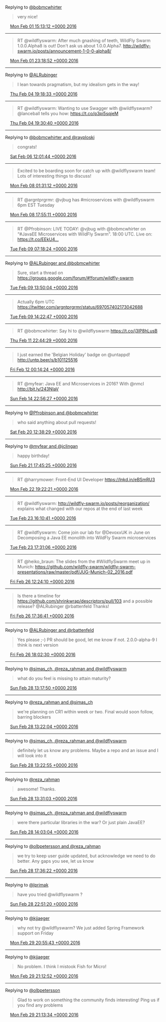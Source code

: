 Replying to [@bobmcwhirter](https://twitter.com/bobmcwhirter/status/694176194481262592)

> very nice!

<img src="/images/twitter/media/tweet.ico" width="12" /> [Mon Feb 01 15:13:12 +0000 2016](https://twitter.com/kenfinnigan/status/694176681737768960)

----

> RT @wildflyswarm: After much gnashing of teeth, WildFly Swarm 1.0.0.Alpha8 is out! Don't ask us about 1.0.0.Alpha7. http://wildfly-swarm.io/posts/announcement-1-0-0-alpha8/

<img src="/images/twitter/media/tweet.ico" width="12" /> [Mon Feb 01 23:18:52 +0000 2016](https://twitter.com/kenfinnigan/status/694298902208630788)

----

Replying to [@ALRubinger](https://twitter.com/ALRubinger/status/695322446002520068)

> I lean towards pragmatism, but my idealism gets in the way!

<img src="/images/twitter/media/tweet.ico" width="12" /> [Thu Feb 04 19:18:33 +0000 2016](https://twitter.com/kenfinnigan/status/695325588911964160)

----

> RT @wildflyswarm: Wanting to use Swagger with @wildflyswarm? @lanceball tells you how: https://t.co/p3pi5sqjeM

<img src="/images/twitter/media/tweet.ico" width="12" /> [Thu Feb 04 19:30:40 +0000 2016](https://twitter.com/kenfinnigan/status/695328639194365956)

----

Replying to [@bobmcwhirter and @rayploski](https://twitter.com/bobmcwhirter/status/695619646066655233)

> congrats!

<img src="/images/twitter/media/tweet.ico" width="12" /> [Sat Feb 06 12:01:44 +0000 2016](https://twitter.com/kenfinnigan/status/695940436305707008)

----

> Excited to be boarding soon for catch up with @wildflyswarm team! Lots of interesting things to discuss!

<img src="/images/twitter/media/tweet.ico" width="12" /> [Mon Feb 08 01:31:12 +0000 2016](https://twitter.com/kenfinnigan/status/696506534445084673)

----

> RT @argntprgrmr: @vjbug has #microservices with @wildflyswarm  6pm EST Tuesday

<img src="/images/twitter/media/tweet.ico" width="12" /> [Mon Feb 08 17:55:11 +0000 2016](https://twitter.com/kenfinnigan/status/696754159719215105)

----

> RT @Pfrobinson: LIVE TODAY: @vjbug with @bobmcwhirter on “#JavaEE Microservices with WildFly Swarm”. 18:00 UTC. Live on: https://t.co/EEkU4…

<img src="/images/twitter/media/tweet.ico" width="12" /> [Tue Feb 09 07:18:24 +0000 2016](https://twitter.com/kenfinnigan/status/696956295723819008)

----

Replying to [@ALRubinger and @bobmcwhirter](https://twitter.com/ALRubinger/status/697054074181648385)

> Sure, start a thread on https://groups.google.com/forum/#!forum/wildfly-swarm

<img src="/images/twitter/media/tweet.ico" width="12" /> [Tue Feb 09 13:50:04 +0000 2016](https://twitter.com/kenfinnigan/status/697054863847510016)

----

> Actually 6pm UTC https://twitter.com/argntprgrmr/status/697057402173042688

<img src="/images/twitter/media/tweet.ico" width="12" /> [Tue Feb 09 14:22:47 +0000 2016](https://twitter.com/kenfinnigan/status/697063094430863360)

----

> RT @bobmcwhirter: Say hi to @wildflyswarm https://t.co/j3lP8hLusB

<img src="/images/twitter/media/tweet.ico" width="12" /> [Thu Feb 11 22:44:29 +0000 2016](https://twitter.com/kenfinnigan/status/697914128057430017)

----

> I just earned the 'Belgian Holiday' badge on @untappd! http://untp.beer/s/b101125516

<img src="/images/twitter/media/tweet.ico" width="12" /> [Fri Feb 12 00:14:24 +0000 2016](https://twitter.com/kenfinnigan/status/697936758525263874)

----

> RT @myfear: Java EE and Microservices in 2016? With @nmcl http://bit.ly/243NIaV

<img src="/images/twitter/media/tweet.ico" width="12" /> [Sun Feb 14 22:56:27 +0000 2016](https://twitter.com/kenfinnigan/status/699004303785201668)

----

Replying to [@Pfrobinson and @bobmcwhirter](https://twitter.com/Pfrobinson/status/700970023834226688)

> who said anything about pull requests!

<img src="/images/twitter/media/tweet.ico" width="12" /> [Sat Feb 20 12:38:29 +0000 2016](https://twitter.com/kenfinnigan/status/701023113228775424)

----

Replying to [@myfear and @jclingan](https://twitter.com/myfear/status/701453171105800192)

> happy birthday!

<img src="/images/twitter/media/tweet.ico" width="12" /> [Sun Feb 21 17:45:25 +0000 2016](https://twitter.com/kenfinnigan/status/701462744374104068)

----

> RT @harrymower: Front-End UI Developer https://lnkd.in/eBSmRU3

<img src="/images/twitter/media/tweet.ico" width="12" /> [Mon Feb 22 19:22:21 +0000 2016](https://twitter.com/kenfinnigan/status/701849527884587010)

----

> RT @wildflyswarm: http://wildfly-swarm.io/posts/reorganization/ explains what changed with our repos at the end of last week

<img src="/images/twitter/media/tweet.ico" width="12" /> [Tue Feb 23 16:10:41 +0000 2016](https://twitter.com/kenfinnigan/status/702163679379386368)

----

> RT @wildflyswarm: Come join our lab for @DevoxxUK in June on Decomposing a Java EE monolith into WildFly Swarm microservices

<img src="/images/twitter/media/tweet.ico" width="12" /> [Tue Feb 23 17:31:06 +0000 2016](https://twitter.com/kenfinnigan/status/702183917487575040)

----

> RT @heiko_braun: The slides from the #WildflySwarm meet up in Munich: https://github.com/wildfly-swarm/wildfly-swarm-presentations/raw/master/pdf/JUG-Munich-02_2016.pdf

<img src="/images/twitter/media/tweet.ico" width="12" /> [Fri Feb 26 12:24:10 +0000 2016](https://twitter.com/kenfinnigan/status/703193840602189824)

----

> Is there a timeline for https://github.com/shrinkwrap/descriptors/pull/103 and a possible release? @ALRubinger @rbattenfeld Thanks!

<img src="/images/twitter/media/tweet.ico" width="12" /> [Fri Feb 26 17:36:41 +0000 2016](https://twitter.com/kenfinnigan/status/703272485639348225)

----

Replying to [@ALRubinger and @rbattenfeld](https://twitter.com/ALRubinger/status/703273110582272001)

> Yes please ;-) PR should be good, let me know if not. 2.0.0-alpha-9 I think is next version

<img src="/images/twitter/media/tweet.ico" width="12" /> [Fri Feb 26 18:02:30 +0000 2016](https://twitter.com/kenfinnigan/status/703278983803215872)

----

Replying to [@simas_ch, @reza_rahman and @wildflyswarm](https://twitter.com/simas_ch/status/703888903745445888)

> what do you feel is missing to attain maturity?

<img src="/images/twitter/media/tweet.ico" width="12" /> [Sun Feb 28 13:17:50 +0000 2016](https://twitter.com/kenfinnigan/status/703932121161793536)

----

Replying to [@reza_rahman and @simas_ch](https://twitter.com/reza_rahman/status/703932817059811328)

> we're planning on CR1 within week or two. Final would soon follow, barring blockers

<img src="/images/twitter/media/tweet.ico" width="12" /> [Sun Feb 28 13:22:04 +0000 2016](https://twitter.com/kenfinnigan/status/703933184304660484)

----

Replying to [@simas_ch, @reza_rahman and @wildflyswarm](https://twitter.com/simas_ch/status/703932716031598592)

> definitely let us know any problems. Maybe a repo and an issue and I will look into it

<img src="/images/twitter/media/tweet.ico" width="12" /> [Sun Feb 28 13:22:55 +0000 2016](https://twitter.com/kenfinnigan/status/703933398558109697)

----

Replying to [@reza_rahman](https://twitter.com/reza_rahman/status/703933773289758721)

> awesome! Thanks.

<img src="/images/twitter/media/tweet.ico" width="12" /> [Sun Feb 28 13:31:03 +0000 2016](https://twitter.com/kenfinnigan/status/703935447450443776)

----

Replying to [@simas_ch, @reza_rahman and @wildflyswarm](https://twitter.com/simas_ch/status/703938564778827776)

> were there particular libraries in the war? Or just plain JavaEE?

<img src="/images/twitter/media/tweet.ico" width="12" /> [Sun Feb 28 14:03:04 +0000 2016](https://twitter.com/kenfinnigan/status/703943503991197696)

----

Replying to [@olbpetersson and @reza_rahman](https://twitter.com/gotoOla/status/703985313861992450)

> we try to keep user guide updated, but acknowledge we need to do better. Any gaps you see, let us know

<img src="/images/twitter/media/tweet.ico" width="12" /> [Sun Feb 28 17:36:22 +0000 2016](https://twitter.com/kenfinnigan/status/703997181443842048)

----

Replying to [@lprimak](https://twitter.com/lprimak/status/704044306856673280)

> have you tried @wildflyswarm ?

<img src="/images/twitter/media/tweet.ico" width="12" /> [Sun Feb 28 22:51:20 +0000 2016](https://twitter.com/kenfinnigan/status/704076445774168065)

----

Replying to [@kjjaeger](https://twitter.com/kjjaeger/status/704409071860981761)

> why not try @wildflyswarm? We just added Spring Framework support on Friday

<img src="/images/twitter/media/tweet.ico" width="12" /> [Mon Feb 29 20:55:43 +0000 2016](https://twitter.com/kenfinnigan/status/704409738935664640)

----

Replying to [@kjjaeger](https://twitter.com/kjjaeger/status/704412202774761472)

> No problem. I think I mistook Fish for Micro!

<img src="/images/twitter/media/tweet.ico" width="12" /> [Mon Feb 29 21:12:52 +0000 2016](https://twitter.com/kenfinnigan/status/704414055663050753)

----

Replying to [@olbpetersson](https://twitter.com/gotoOla/status/703999463334027264)

> Glad to work on something the community finds interesting! Ping us if you find any problems

<img src="/images/twitter/media/tweet.ico" width="12" /> [Mon Feb 29 21:13:34 +0000 2016](https://twitter.com/kenfinnigan/status/704414230125088768)
